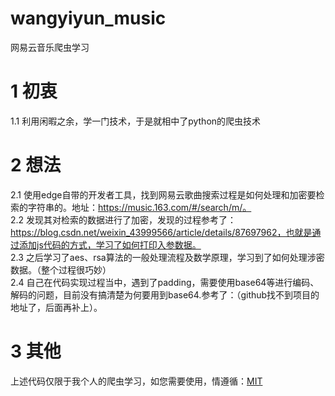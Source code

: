 # wangyiyun_music
网易云音乐爬虫学习

# 1 初衷
1.1  利用闲暇之余，学一门技术，于是就相中了python的爬虫技术

# 2 想法
2.1 使用edge自带的开发者工具，找到网易云歌曲搜索过程是如何处理和加密要检索的字符串的。地址：https://music.163.com/#/search/m/。<br/>
2.2 发现其对检索的数据进行了加密，发现的过程参考了：https://blog.csdn.net/weixin_43999566/article/details/87697962，也就是通过添加js代码的方式，学习了如何打印入参数据。<br/>
2.3 之后学习了aes、rsa算法的一般处理流程及数学原理，学习到了如何处理涉密数据。（整个过程很巧妙）<br/>
2.4 自己在代码实现过程当中，遇到了padding，需要使用base64等进行编码、解码的问题，目前没有搞清楚为何要用到base64.参考了：（github找不到项目的地址了，后面再补上）。

# 3 其他
上述代码仅限于我个人的爬虫学习，如您需要使用，情遵循：[MIT](https://github.com/darknessomi/musicbox/blob/master/LICENSE)

